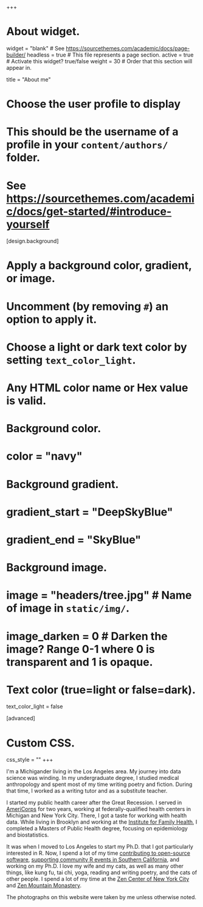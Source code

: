 +++
# About widget.
widget = "blank"  # See https://sourcethemes.com/academic/docs/page-builder/
headless = true  # This file represents a page section.
active = true  # Activate this widget? true/false
weight = 30  # Order that this section will appear in.

title = "About me"

# Choose the user profile to display
# This should be the username of a profile in your `content/authors/` folder.
# See https://sourcethemes.com/academic/docs/get-started/#introduce-yourself

[design.background]
  # Apply a background color, gradient, or image.
  #   Uncomment (by removing `#`) an option to apply it.
  #   Choose a light or dark text color by setting `text_color_light`.
  #   Any HTML color name or Hex value is valid.

  # Background color.
  # color = "navy"
  
  # Background gradient.
  # gradient_start = "DeepSkyBlue"
  # gradient_end = "SkyBlue"
  
  # Background image.
  #  image = "headers/tree.jpg"  # Name of image in `static/img/`.
  #  image_darken = 0  # Darken the image? Range 0-1 where 0 is transparent and 1 is opaque.

  # Text color (true=light or false=dark).
  text_color_light = false

[advanced]
 # Custom CSS. 
 css_style = ""
+++

I'm a Michigander living in the Los Angeles area. My journey into data science was winding. In my undergraduate degree, I studied medical anthropology and spent most of my time writing poetry and fiction. During that time, I worked as a writing tutor and as a substitute teacher.

I started my public health career after the Great Recession. I served in [AmeriCorps](https://www.nationalservice.gov/programs/americorps) for two years, working at federally-qualified health centers in Michigan and New York City. There, I got a taste for working with health data. While living in Brooklyn and working at the [Institute for Family Health](https://www.institute.org/), I completed a Masters of Public Health degree, focusing on epidemiology and biostatistics. 

It was when I moved to Los Angeles to start my Ph.D. that I got particularly interested in R. Now, I spend a lot of my time [contributing to open-source software](https://github.com/malcolmbarrett/), [supporting community R events in Southern California](https://laocr.org/), and working on my Ph.D. I love my wife and my cats, as well as many other things, like kung fu, tai chi, yoga, reading and writing poetry, and the cats of other people. I spend a lot of my time at the [Zen Center of New York City](https://zmm.org/zcnyc/) and [Zen Mountain Monastery](https://zmm.org/). 

The photographs on this website were taken by me unless otherwise noted.
